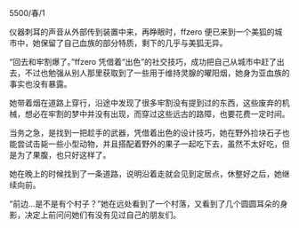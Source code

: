 5500/春/1

仪器刺耳的声音从外部传到装置中来，再睁眼时，ffzero 便已来到一个美狐的城市中，她保留了自己血族的部分特质，剩下的几乎与美狐无异。

“回去和牢割爆了。”ffzero 凭借着“出色”的社交技巧，成功把自己从城市中赶了出去，不过也勉强从别人那里获取到了一些用于维持灵腺的曜阳烟，她身为亚血族的事实也没有暴露。

她带着烟在道路上穿行，沿途中发现了很多牢割没有提到过的东西，这些废弃的机械，想必在牢割的梦中并没有出现，而穿过这些远古的路障，也要花费一定时间。

当务之急，是找到一把趁手的武器，凭借着出色的设计技巧，她在野外捡块石子也能尝试击毙一些小型动物，并且搭配着野外的果子一起吃下去，虽然不太好吃，但是为了果腹，也只好这样了。

她在晚上的时候找到了一条道路，说明沿着走就会见到定居点，休整好之后，她继续向前。

“前边...是不是有个村子？”她在远处看到了一个村落，又看到了几个圆圆耳朵的身影，决定上前问问她们有没有见过自己的朋友们。